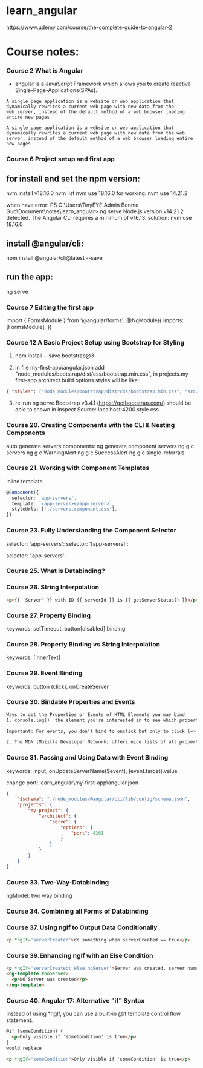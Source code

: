 # learn_angular

https://www.udemy.com/course/the-complete-guide-to-angular-2

# Course notes:

### Course 2 What is Angular

-   angular is a JavaScript Framework which allows you to create reactive Single-Page-Applications(SPAs).

```text
A single page application is a website or web application that dynamically rewrites a current web page with new data from the
web server, instead of the default method of a web browser loading entire new pages
```

```text
A single page application is a website or web application that dynamically rewrites a current web page with new data from the web server, instead of the default method of a web browser loading entire new pages
```

### Course 6 Project setup and first app

## for install and set the npm version:

nvm install v18.16.0
nvm list
nvm use 18.16.0
for working:
nvm use 14.21.2

when have error:
PS C:\Users\TinyEYE\.Admin Bonnie Guo\Document\notes\learn_angular> ng serve
Node.js version v14.21.2 detected.
The Angular CLI requires a minimum of v16.13.
solution:
nvm use 18.16.0

## install @angular/cli:

npm install @angular/cli@latest --save

## run the app:

ng serve

### Course 7 Editing the first app

import { FormsModule } from '@angular/forms';
@NgModule({
imports: [FormsModule],
})

### Course 12 A Basic Project Setup using Bootstrap for Styling

1. npm install --save bootstrap@3

2. in file my-first-app\angular.json
   add
   "node_modules/bootstrap/dist/css/bootstrap.min.css",
   in projects.my-first-app.architect.build.options.styles
   will be like:

```json
{ "styles": ["node_modules/bootstrap/dist/css/bootstrap.min.css", "src/styles.css"] }
```

3. re-run ng serve
   Bootstrap v3.4.1 (https://getbootstrap.com/)
   should be able to shown in inspect Source: localhost:4200.style.css

### Course 20. Creating Components with the CLI & Nesting Components

auto generate servers components:
ng generate component servers
ng g c servers
ng g c WarningAlert
ng g c SuccessAlert
ng g c single-referrals

### Course 21. Working with Component Templates

inline template

```ts
@Component({
  selector: 'app-servers',
  template: `<app-server></app-server>`,
  styleUrls: ['./servers.component.css'],
})
```

### Course 23. Fully Understanding the Component Selector

selector: 'app-servers':
<app-servers></app-servers>
selector: '[app-servers]':

<div app-servers></div>
selector: '.app-servers':
<div class="app-servers"></div>

### Course 25. What is Databinding?

### Course 26. String Interpolation

```html
<p>{{ 'Server' }} with ID {{ serverId }} is {{ getServerStatus() }}</p>
```

### Course 27. Property Binding

keywords: setTimeout, button[disabled] binding

### Course 28. Property Binding vs String Interpolation

keywords: [innerText]

### Course 29. Event Binding

keywords: button (click), onCreateServer

### Course 30. Bindable Properties and Events

```txt
Ways to get the Properties or Events of HTML Elements you may bind
1. console.log()  the element you're interested in to see which properties and events it offers.

Important: For events, you don't bind to onclick but only to click (=> (click)).

2. The MDN (Mozilla Developer Network) offers nice lists of all properties and events of the element you're interested in. Googling for YOUR_ELEMENT properties  or YOUR_ELEMENT events  should yield nice results.
```

### Course 31. Passing and Using Data with Event Binding

keywords: input, onUpdateServerName($event), (<HTMLInputElement>event.target).value

change port: learn_angular\my-first-app\angular.json

```json
{
	"$schema": "./node_modules/@angular/cli/lib/config/schema.json",
	"projects": {
		"my-project": {
			"architect": {
				"serve": {
					"options": {
						"port": 4201
					}
				}
			}
		}
	}
}
```

### Course 33. Two-Way-Databinding

ngModel: two way binding

### Course 34. Combining all Forms of Databinding

### Course 37. Using ngIf to Output Data Conditionally
```html
<p *ngIf='serverCreated'>do something when serverCreated == true</p>
```

### Course 39.Enhancing ngIf with an Else Condition
```html
<p *ngIf='serverCreated; else noServer'>Server was created, server name is {{ serverName }}</p>
<ng-template #noServer>
  <p>NO Server was created</p>
</ng-template>
```


### Course 40. Angular 17: Alternative "if" Syntax
Instead of using *ngIf, you can use a built-in @if template control flow statement.
```html
@if (someCondition) {
  <p>Only visible if 'someCondition' is true</p>
}
would replace

<p *ngIf="someCondition">Only visible if 'someCondition' is true</p>
```

